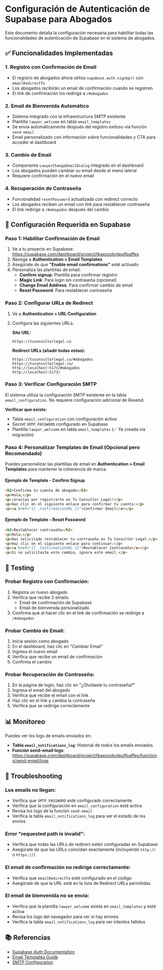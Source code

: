 # Configuración de Autenticación de Supabase para Abogados

Este documento detalla la configuración necesaria para habilitar todas las funcionalidades de autenticación de Supabase en el sistema de abogados.

## ✅ Funcionalidades Implementadas

### 1. **Registro con Confirmación de Email**
- El registro de abogados ahora utiliza `supabase.auth.signUp()` con `emailRedirectTo`
- Los abogados recibirán un email de confirmación cuando se registren
- El link de confirmación los redirige a `/#abogados`

### 2. **Email de Bienvenida Automático**
- Sistema integrado con la infraestructura SMTP existente
- Plantilla `lawyer_welcome` en tabla `email_templates`
- Se envía automáticamente después del registro exitoso vía función `send-email`
- Email personalizado con información sobre funcionalidades y CTA para acceder al dashboard

### 3. **Cambio de Email**
- Componente `LawyerChangeEmailDialog` integrado en el dashboard
- Los abogados pueden cambiar su email desde el menú lateral
- Requiere confirmación en el nuevo email

### 4. **Recuperación de Contraseña**
- Funcionalidad `resetPassword` actualizada con redirect correcto
- Los abogados reciben un email con link para restablecer contraseña
- El link redirige a `/#abogados` después del cambio

## 🔧 Configuración Requerida en Supabase

### Paso 1: Habilitar Confirmación de Email

1. Ve a tu proyecto en Supabase: https://supabase.com/dashboard/project/tkaezookvtpulfpaffes
2. Navega a **Authentication > Email Templates**
3. Asegúrate de que **"Enable email confirmations"** esté activado
4. Personaliza las plantillas de email:
   - **Confirm signup**: Plantilla para confirmar registro
   - **Magic Link**: Para login sin contraseña (opcional)
   - **Change Email Address**: Para confirmar cambio de email
   - **Reset Password**: Para restablecer contraseña

### Paso 2: Configurar URLs de Redirect

1. Ve a **Authentication > URL Configuration**
2. Configura las siguientes URLs:

   **Site URL:**
   ```
   https://tuconsultorlegal.co
   ```

   **Redirect URLs (añadir todas estas):**
   ```
   https://tuconsultorlegal.co/#abogados
   https://tuconsultorlegal.co/
   http://localhost:5173/#abogados
   http://localhost:5173/
   ```

### Paso 3: Verificar Configuración SMTP

El sistema utiliza la configuración SMTP existente en la tabla `email_configuration`. No requiere configuración adicional de Resend.

**Verificar que existe:**
- Tabla `email_configuration` con configuración activa
- Secret `SMTP_PASSWORD` configurado en Supabase
- Plantilla `lawyer_welcome` en tabla `email_templates` (✅ Ya creada via migración)

### Paso 4: Personalizar Templates de Email (Opcional pero Recomendado)

Puedes personalizar las plantillas de email en **Authentication > Email Templates** para mantener la coherencia de marca:

#### Ejemplo de Template - Confirm Signup
```html
<h2>Confirma tu cuenta de abogado</h2>
<p>Hola,</p>
<p>¡Gracias por registrarte en Tu Consultor Legal!</p>
<p>Haz clic en el siguiente enlace para confirmar tu cuenta:</p>
<p><a href="{{ .ConfirmationURL }}">Confirmar Email</a></p>
```

#### Ejemplo de Template - Reset Password
```html
<h2>Restablecer contraseña</h2>
<p>Hola,</p>
<p>Has solicitado restablecer tu contraseña en Tu Consultor Legal.</p>
<p>Haz clic en el siguiente enlace para continuar:</p>
<p><a href="{{ .ConfirmationURL }}">Restablecer Contraseña</a></p>
<p>Si no solicitaste este cambio, ignora este email.</p>
```

## 🧪 Testing

### Probar Registro con Confirmación:
1. Registra un nuevo abogado
2. Verifica que recibe 2 emails:
   - Email de confirmación de Supabase
   - Email de bienvenida personalizado
3. Confirma que al hacer clic en el link de confirmación se redirige a `/#abogados`

### Probar Cambio de Email:
1. Inicia sesión como abogado
2. En el dashboard, haz clic en "Cambiar Email"
3. Ingresa el nuevo email
4. Verifica que recibe un email de confirmación
5. Confirma el cambio

### Probar Recuperación de Contraseña:
1. En la página de login, haz clic en "¿Olvidaste tu contraseña?"
2. Ingresa el email del abogado
3. Verifica que recibe el email con el link
4. Haz clic en el link y cambia la contraseña
5. Verifica que se redirige correctamente

## 📊 Monitoreo

Puedes ver los logs de emails enviados en:
- **Tabla `email_notifications_log`**: Historial de todos los emails enviados
- **Función send-email logs**: https://supabase.com/dashboard/project/tkaezookvtpulfpaffes/functions/send-email/logs

## 🐛 Troubleshooting

### Los emails no llegan:
- Verifica que `SMTP_PASSWORD` esté configurado correctamente
- Verifica que la configuración en `email_configuration` esté activa
- Revisa los logs de la función `send-email`
- Verifica la tabla `email_notifications_log` para ver el estado de los envíos

### Error "requested path is invalid":
- Verifica que todas las URLs de redirect estén configuradas en Supabase
- Asegúrate de que las URLs coincidan exactamente (incluyendo `http://` o `https://`)

### El email de confirmación no redirige correctamente:
- Verifica que `emailRedirectTo` esté configurado en el código
- Asegúrate de que la URL esté en la lista de Redirect URLs permitidas

### El email de bienvenida no se envía:
- Verifica que la plantilla `lawyer_welcome` exista en `email_templates` y esté activa
- Revisa los logs del navegador para ver si hay errores
- Verifica la tabla `email_notifications_log` para ver intentos fallidos

## 📚 Referencias

- [Supabase Auth Documentation](https://supabase.com/docs/guides/auth)
- [Email Templates Guide](https://supabase.com/docs/guides/auth/auth-email-templates)
- [SMTP Configuration](https://supabase.com/docs/guides/auth/auth-smtp)
